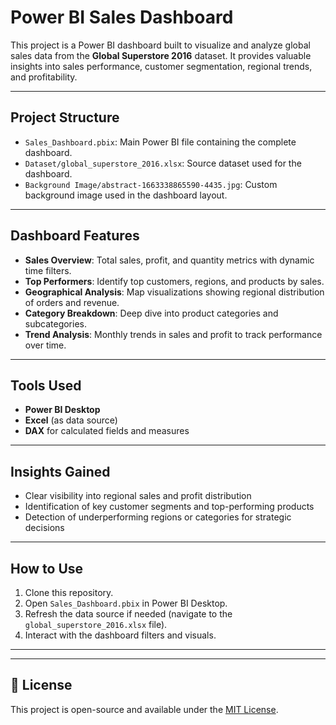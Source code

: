 # Power BI Sales Dashboard

This project is a Power BI dashboard built to visualize and analyze global sales data from the **Global Superstore 2016** dataset. It provides valuable insights into sales performance, customer segmentation, regional trends, and profitability.

---

##  Project Structure

- `Sales_Dashboard.pbix`: Main Power BI file containing the complete dashboard.
- `Dataset/global_superstore_2016.xlsx`: Source dataset used for the dashboard.
- `Background Image/abstract-1663338865590-4435.jpg`: Custom background image used in the dashboard layout.

---

##  Dashboard Features

- **Sales Overview**: Total sales, profit, and quantity metrics with dynamic time filters.
- **Top Performers**: Identify top customers, regions, and products by sales.
- **Geographical Analysis**: Map visualizations showing regional distribution of orders and revenue.
- **Category Breakdown**: Deep dive into product categories and subcategories.
- **Trend Analysis**: Monthly trends in sales and profit to track performance over time.

---

##  Tools Used

- **Power BI Desktop**
- **Excel** (as data source)
- **DAX** for calculated fields and measures

---

##  Insights Gained

- Clear visibility into regional sales and profit distribution
- Identification of key customer segments and top-performing products
- Detection of underperforming regions or categories for strategic decisions

---

##  How to Use

1. Clone this repository.
2. Open `Sales_Dashboard.pbix` in Power BI Desktop.
3. Refresh the data source if needed (navigate to the `global_superstore_2016.xlsx` file).
4. Interact with the dashboard filters and visuals.

---


---

## 📄 License

This project is open-source and available under the [MIT License](LICENSE).

